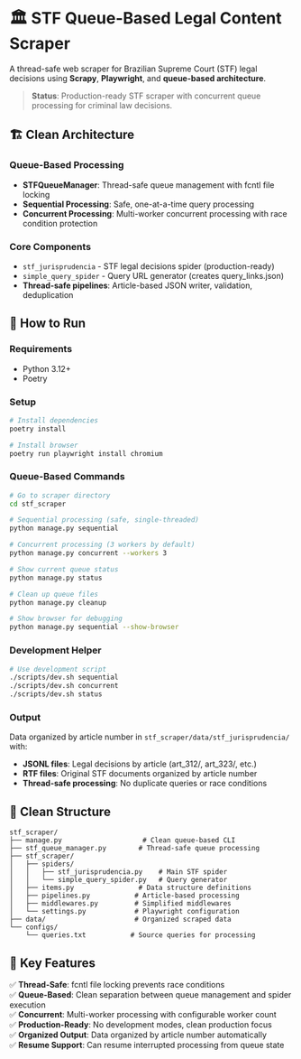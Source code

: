 # 🏛️ STF Queue-Based Legal Content Scraper

A thread-safe web scraper for Brazilian Supreme Court (STF) legal decisions using **Scrapy**, **Playwright**, and **queue-based architecture**.

> **Status**: Production-ready STF scraper with concurrent queue processing for criminal law decisions.

## 🏗️ Clean Architecture

### **Queue-Based Processing**
- **STFQueueManager**: Thread-safe queue management with fcntl file locking
- **Sequential Processing**: Safe, one-at-a-time query processing
- **Concurrent Processing**: Multi-worker concurrent processing with race condition protection

### **Core Components**
- `stf_jurisprudencia` - STF legal decisions spider (production-ready)
- `simple_query_spider` - Query URL generator (creates query_links.json)
- **Thread-safe pipelines**: Article-based JSON writer, validation, deduplication

## 🚀 How to Run

### **Requirements**
- Python 3.12+
- Poetry

### **Setup**
```bash
# Install dependencies  
poetry install

# Install browser
poetry run playwright install chromium
```

### **Queue-Based Commands**
```bash
# Go to scraper directory
cd stf_scraper

# Sequential processing (safe, single-threaded)
python manage.py sequential

# Concurrent processing (3 workers by default)
python manage.py concurrent --workers 3

# Show current queue status  
python manage.py status

# Clean up queue files
python manage.py cleanup

# Show browser for debugging
python manage.py sequential --show-browser
```

### **Development Helper**
```bash
# Use development script
./scripts/dev.sh sequential
./scripts/dev.sh concurrent  
./scripts/dev.sh status
```

### **Output**
Data organized by article number in `stf_scraper/data/stf_jurisprudencia/` with:
- **JSONL files**: Legal decisions by article (art_312/, art_323/, etc.)  
- **RTF files**: Original STF documents organized by article number
- **Thread-safe processing**: No duplicate queries or race conditions

## 📁 Clean Structure
```
stf_scraper/
├── manage.py                    # Clean queue-based CLI
├── stf_queue_manager.py        # Thread-safe queue processing
├── stf_scraper/
│   ├── spiders/
│   │   ├── stf_jurisprudencia.py    # Main STF spider
│   │   └── simple_query_spider.py   # Query generator
│   ├── items.py                # Data structure definitions
│   ├── pipelines.py           # Article-based processing
│   ├── middlewares.py         # Simplified middlewares  
│   └── settings.py            # Playwright configuration
├── data/                      # Organized scraped data
└── configs/
    └── queries.txt           # Source queries for processing
```

## 🎯 Key Features

✅ **Thread-Safe**: fcntl file locking prevents race conditions  
✅ **Queue-Based**: Clean separation between queue management and spider execution  
✅ **Concurrent**: Multi-worker processing with configurable worker count  
✅ **Production-Ready**: No development modes, clean production focus  
✅ **Organized Output**: Data organized by article number automatically  
✅ **Resume Support**: Can resume interrupted processing from queue state
